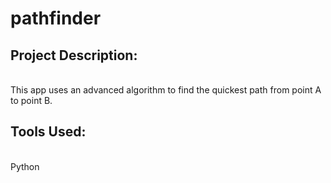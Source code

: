 # pathfinder

<h2>Project Description:</h2> <br/>
This app uses an advanced algorithm to find the quickest path from point A to point B. <br/>

<h2>Tools Used:</h2><br/>
Python
